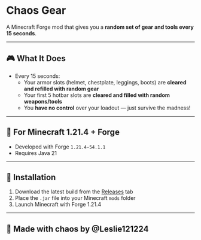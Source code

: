 # Chaos Gear

A Minecraft Forge mod that gives you a **random set of gear and tools every 15 seconds**.  

---

## 🎮 What It Does

- Every 15 seconds:
  - Your armor slots (helmet, chestplate, leggings, boots) are **cleared and refilled with random gear**
  - Your first 5 hotbar slots are **cleared and filled with random weapons/tools**
  - You **have no control** over your loadout — just survive the madness!

---

## 🧪 For Minecraft 1.21.4 + Forge

- Developed with Forge `1.21.4-54.1.1`
- Requires Java 21

---

## 💾 Installation

1. Download the latest build from the [Releases](https://github.com/leslie121224/chaosgear/releases) tab
2. Place the `.jar` file into your Minecraft `mods` folder
3. Launch Minecraft with Forge 1.21.4

---

## 🐾 Made with chaos by @Leslie121224
